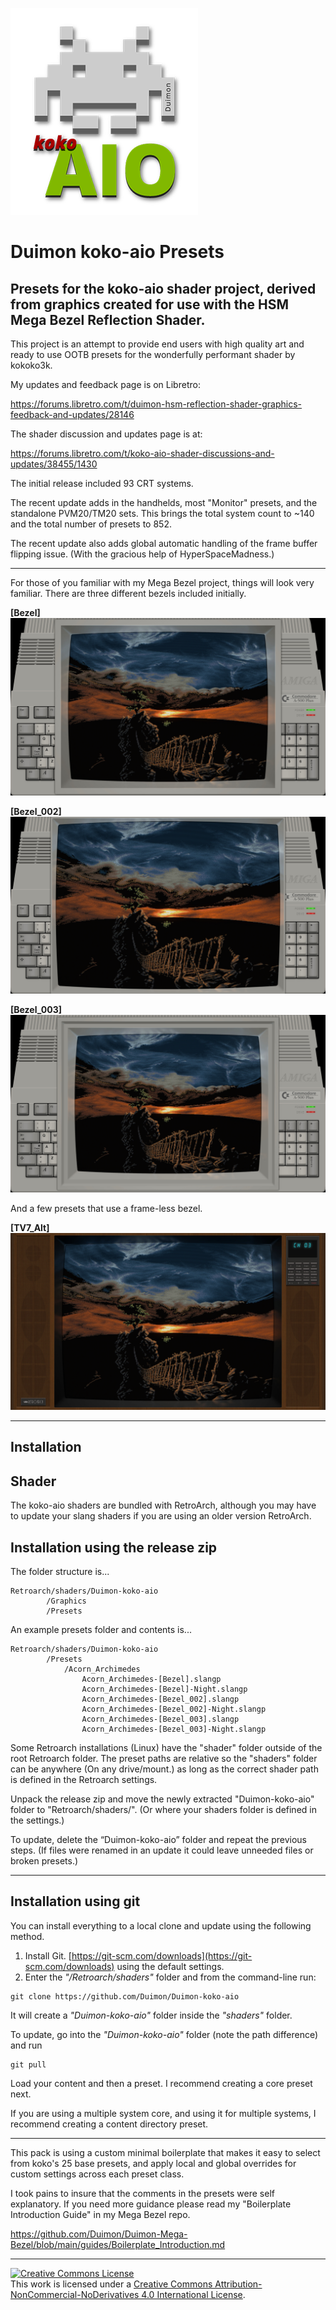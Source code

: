 ![](images/Duimon-aio-small.png)

# Duimon koko-aio Presets

## Presets for the koko-aio shader project, derived from graphics created for use with the HSM Mega Bezel Reflection Shader.

This project is an attempt to provide end users with high quality art and ready to use OOTB presets for the wonderfully performant shader by kokoko3k.

My updates and feedback page is on Libretro:

https://forums.libretro.com/t/duimon-hsm-reflection-shader-graphics-feedback-and-updates/28146

The shader discussion and updates page is at:

https://forums.libretro.com/t/koko-aio-shader-discussions-and-updates/38455/1430

The initial release included 93 CRT systems.

The recent update adds in the handhelds, most "Monitor" presets, and the standalone PVM20/TM20 sets. This brings the total system count to ~140 and the total number of presets to 852.

The recent update also adds global automatic handling of the frame buffer flipping issue. (With the gracious help of HyperSpaceMadness.)

___

For those of you familiar with my Mega Bezel project, things will look very familiar. There are three different bezels included initially.

**[Bezel]**
![](images/Amiga_A500_Plus_Bezel.jpg)

**[Bezel_002]**
![](images/Amiga_A500_Plus_Bezel_002.jpg)

**[Bezel_003]**
![](images/Amiga_A500_Plus_Bezel_003.jpg)

And a few presets that use a frame-less bezel.

**[TV7_Alt]**
![](images/TV7_Alt.jpg)

___

## Installation

## Shader

The koko-aio shaders are bundled with RetroArch, although you may have to update your slang shaders if you are using an older version RetroArch.

## Installation using the release zip

The folder structure is...

    Retroarch/shaders/Duimon-koko-aio
        	/Graphics
        	/Presets  

An example presets folder and contents is...

    Retroarch/shaders/Duimon-koko-aio
    		/Presets
    			/Acorn_Archimedes
    				Acorn_Archimedes-[Bezel].slangp
    				Acorn_Archimedes-[Bezel]-Night.slangp
    				Acorn_Archimedes-[Bezel_002].slangp
    				Acorn_Archimedes-[Bezel_002]-Night.slangp
    				Acorn_Archimedes-[Bezel_003].slangp
    				Acorn_Archimedes-[Bezel_003]-Night.slangp  

Some Retroarch installations (Linux) have the "shader" folder outside of the root Retroarch folder. The preset paths are relative so the "shaders" folder can be anywhere (On any drive/mount.) as long as the correct shader path is defined in the Retroarch settings.

Unpack the release zip and move the newly extracted "Duimon-koko-aio" folder to "Retroarch/shaders/". (Or where your shaders folder is defined in the settings.)

To update, delete the “Duimon-koko-aio” folder and repeat the previous steps. (If files were renamed in an update it could leave unneeded files or broken presets.)

___

## Installation using git


You can install everything to a local clone and update using the following method.

1. Install Git. [https://git-scm.com/downloads](https://git-scm.com/downloads) using the default settings.
2. Enter the *"/Retroarch/shaders"* folder and from the command-line run:

```
git clone https://github.com/Duimon/Duimon-koko-aio
```

It will create a *"Duimon-koko-aio"* folder inside the *"shaders"* folder. 

To update, go into the *"Duimon-koko-aio"* folder (note the path difference) and run

```
git pull
```

Load your content and then a preset. I recommend creating a core preset next.

If you are using a multiple system core, and using it for multiple systems, I recommend creating a content directory preset.

___

This pack is using a custom minimal boilerplate that makes it easy to select from koko's 25 base presets, and apply local and global overrides for custom settings across each preset class.

I took pains to insure that the comments in the presets were self explanatory. If you need more guidance please read my "Boilerplate Introduction Guide" in my Mega Bezel repo.

https://github.com/Duimon/Duimon-Mega-Bezel/blob/main/guides/Boilerplate_Introduction.md

___

<a rel="license" href="http://creativecommons.org/licenses/by-nc-nd/4.0/"><img alt="Creative Commons License" style="border-width:0" src="https://i.creativecommons.org/l/by-nc-nd/4.0/80x15.png" /></a><br />This work is licensed under a <a rel="license" href="http://creativecommons.org/licenses/by-nc-nd/4.0/">Creative Commons Attribution-NonCommercial-NoDerivatives 4.0 International License</a>.
